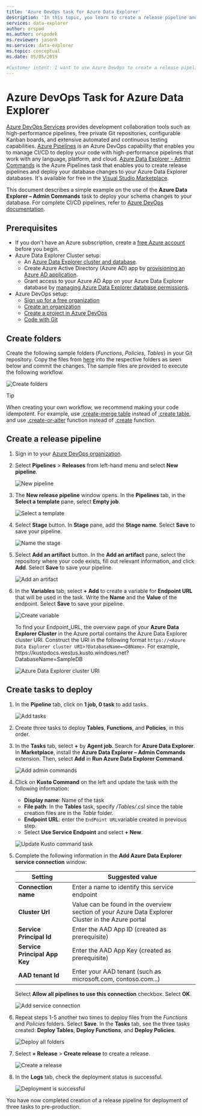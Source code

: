 ```yaml
---
title: 'Azure DevOps task for Azure Data Explorer'
description: 'In this topic, you learn to create a release pipeline and deploy'
services: data-explorer
author: orspod
ms.author: orspodek
ms.reviewer: jasonh
ms.service: data-explorer
ms.topic: conceptual
ms.date: 05/05/2019

#Customer intent: I want to use Azure DevOps to create a release pipeline and deploy
---
```


# Azure DevOps Task for Azure Data Explorer

[Azure DevOps Services](https://azure.microsoft.com/services/devops/) provides development collaboration tools such as high-performance pipelines, free private Git repositories, configurable Kanban boards, and extensive automated and continuous testing capabilities. [Azure Pipelines](https://azure.microsoft.com/services/devops/pipelines/) is an Azure DevOps capability that enables you to manage CI/CD to deploy your code with high-performance pipelines that work with any language, platform, and cloud.
[Azure Data Explorer - Admin Commands](https://marketplace.visualstudio.com/items?itemName=Azure-Kusto.PublishToADX) is the Azure Pipelines task that enables you to create release pipelines and deploy your database changes to your Azure Data Explorer databases. It's available for free in the [Visual Studio Marketplace](https://marketplace.visualstudio.com/).

This document describes a simple example on the use of the **Azure Data Explorer – Admin Commands** task to deploy your schema changes to your database. For complete CI/CD pipelines, refer to [Azure DevOps documentation](/azure/devops/user-guide/what-is-azure-devops?view=azure-devops#vsts).

## Prerequisites

* If you don't have an Azure subscription, create a [free Azure account](https://azure.microsoft.com/free/) before you begin.
* Azure Data Explorer Cluster setup:
    * An [Azure Data Explorer cluster and database](create-cluster-database-portal.md).
    * Create Azure Active Directory (Azure AD) app by [provisioning an Azure AD application](kusto/management/access-control/how-to-provision-aad-app.md).
    * Grant access to your Azure AD App on your Azure Data Explorer database by [managing Azure Data Explorer database permissions](manage-database-permissions.md).
* Azure DevOps setup:
    * [Sign up for a free organization](/azure/devops/user-guide/sign-up-invite-teammates?view=azure-devops)
    * [Create an organization](/azure/devops/organizations/accounts/create-organization?view=azure-devops)
    * [Create a project in Azure DevOps](/azure/devops/organizations/projects/create-project?view=azure-devops)
    * [Code with Git](/azure/devops/user-guide/code-with-git?view=azure-devops)

## Create folders

Create the following sample folders (*Functions*, *Policies*, *Tables*) in your Git repository. Copy the files from [here](https://github.com/Azure/azure-kusto-docs-samples/tree/master/DevOps_release_pipeline) into the respective folders as seen below and commit the changes. The sample files are provided to execute the following workflow.

![Create folders](media/devops/create-folders.png)

> [!TIP]
> When creating your own workflow, we recommend making your code idempotent. For example, use [.create-merge table](kusto/management/create-table-command.md#create-merge-table) instead of [.create table](kusto/management/create-table-command.md), and use [.create-or-alter](kusto/management/create-alter-function.md) function instead of [.create](kusto/management/create-function.md) function.

## Create a release pipeline

1. Sign in to your [Azure DevOps organization](https://dev.azure.com/).
1. Select **Pipelines** > **Releases** from left-hand menu and select **New pipeline**.

    ![New pipeline](media/devops/new-pipeline.png)

1. The **New release pipeline** window opens. In the **Pipelines** tab, in the **Select a template** pane, select **Empty job**.

     ![Select a template](media/devops/select-template.png)

1. Select **Stage** button. In **Stage** pane, add the **Stage name**. Select **Save** to save your pipeline.

    ![Name the stage](media/devops/stage-name.png)

1. Select **Add an artifact** button. In the **Add an artifact** pane, select the repository where your code exists, fill out relevant information, and click **Add**. Select **Save** to save your pipeline.

    ![Add an artifact](media/devops/add-artifact.png)

1. In the **Variables** tab, select **+ Add** to create a variable for **Endpoint URL** that will be used in the task. Write the **Name** and the **Value** of the endpoint. Select **Save** to save your pipeline. 

    ![Create variable](media/devops/create-variable.png)

    To find your Endpoint_URL, the overview page of your **Azure Data Explorer Cluster** in the Azure portal contains the Azure Data Explorer cluster URI. Construct the URI in the following format `https://<Azure Data Explorer cluster URI>?DatabaseName=<DBName>`.  For example, https:\//kustodocs.westus.kusto.windows.net?DatabaseName=SampleDB

    ![Azure Data Explorer cluster URI](media/devops/adx-cluster-uri.png)

## Create tasks to deploy

1. In the **Pipeline** tab, click on **1 job, 0 task** to add tasks. 

    ![Add tasks](media/devops/add-task.png)

1. Create three tasks to deploy **Tables**, **Functions**, and **Policies**, in this order. 

1. In the **Tasks** tab, select **+** by **Agent job**. Search for **Azure Data Explorer**. In **Marketplace**, install the **Azure Data Explorer – Admin Commands** extension. Then, select **Add** in **Run Azure Data Explorer Command**.

     ![Add admin commands](media/devops/add-admin-commands.png)

1. Click on **Kusto Command** on the left and update the task with the following information:
    * **Display name**: Name of the task
    * **File path**: In the **Tables** task, specify */Tables/*.csl since the table creation files are in the *Table* folder.
    * **Endpoint URL**: enter the `EndPoint URL`variable created in previous step.
    * Select **Use Service Endpoint** and select **+ New**.

    ![Update Kusto command task](media/devops/kusto-command-task.png)

1. Complete the following information in the **Add Azure Data Explorer service connection** window:

    |Setting  |Suggested value  |
    |---------|---------|
    |**Connection name**     |    Enter a name to identify this service endpoint     |
    |**Cluster Url**    |    Value can be found in the overview section of your Azure Data Explorer Cluster in the Azure portal | 
    |**Service Principal Id**    |    Enter the AAD App ID (created as prerequisite)     |
    |**Service Principal App Key**     |    Enter the AAD App Key (created as prerequisite)    |
    |**AAD tenant Id**    |      Enter your AAD tenant (such as microsoft.com, contoso.com...)    |

    Select **Allow all pipelines to use this connection** checkbox. Select **OK**.

    ![Add service connection](media/devops/add-service-connection.png)

1. Repeat steps 1-5 another two times to deploy files from the *Functions* and *Policies* folders. Select **Save**. In the **Tasks** tab, see the three tasks created: **Deploy Tables**, **Deploy Functions**, and **Deploy Policies**.

    ![Deploy all folders](media/devops/deploy-all-folders.png)

1. Select **+ Release** > **Create release** to create a release.

    ![Create a release](media/devops/create-release.png)

1. In the **Logs** tab, check the deployment status is successful.

    ![Deployment is successful](media/devops/deployment-successful.png)

You have now completed creation of a release pipeline for deployment of three tasks to pre-production.